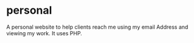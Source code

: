 # personal
A personal website to help clients reach me using my email Address and viewing my work. It uses PHP.
